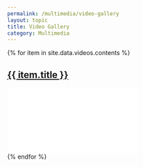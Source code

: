 ```yaml
---
permalink: /multimedia/video-gallery
layout: topic
title: Video Gallery
category: Multimedia
---
```


{% for item in site.data.videos.contents %}
<div class="row m-3">
  <div class="col-sm-12">
  <a href="{%if item.href %} {{ item.href }} {% else %} {{ item.src }} {% endif %}" target="_blank">
<h2>{{ item.title }}</h2>
    <div class="usa-embed-container" aria-label="16:9">
        <object class="card-img-top" playsinline="playsinline" muted muted="muted" loop="loop">
        <embed src="{{ item.src }}" muted="muted" loop="loop" type="video/mp4" muted />
        </object>
      </div>
    </a>
  </div>
</div>
{% endfor %}
